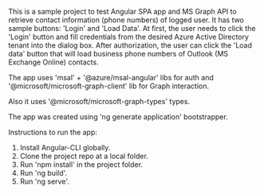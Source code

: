 This is a sample project to test Angular SPA app and MS Graph API to retrieve contact information (phone numbers) of logged user. It has two sample buttons: 'Login' and 'Load Data'. At first, the user needs to click the 'Login' button and fill credentials from the desired Azure Active Directory tenant into the dialog box. After authorization, the user can click the 'Load data' button that will load business phone numbers of Outlook (MS Exchange Online) contacts.

The app uses 'msal' + '@azure/msal-angular' libs for auth and '@microsoft/microsoft-graph-client' lib for Graph interaction.

Also it uses '@microsoft/microsoft-graph-types' types.

The app was created using 'ng generate application' bootstrapper.

Instructions to run the app:
1. Install Angular-CLI globally.
2. Clone the project repo at a local folder.
3. Run 'npm install' in the project folder.
4. Run 'ng build'.
5. Run 'ng serve'.